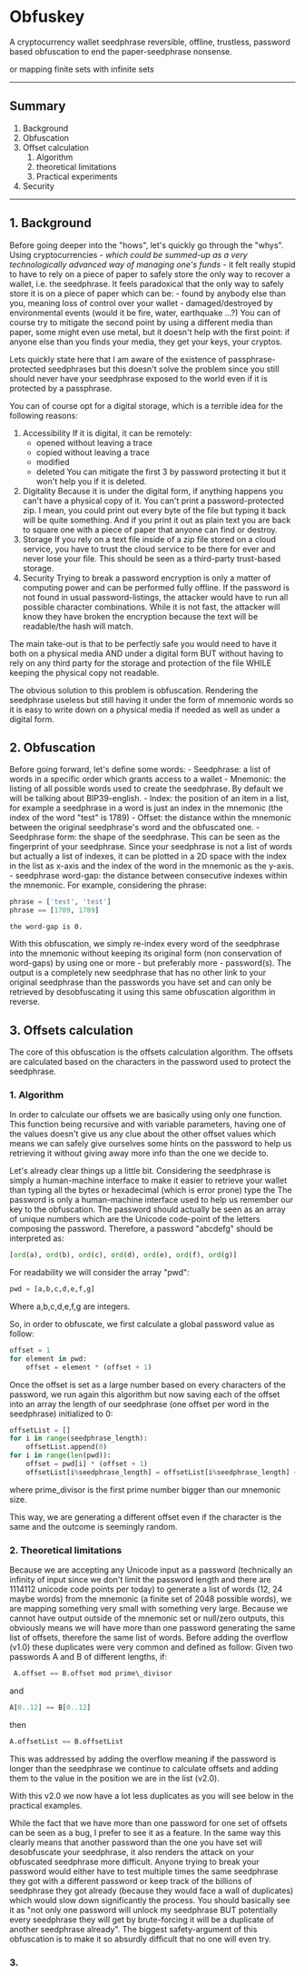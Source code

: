 # Obfuskey

A cryptocurrency wallet seedphrase reversible, offline, trustless, password based obfuscation to end the paper-seedphrase nonsense.

or mapping finite sets with infinite sets

***

## Summary
1. Background
2. Obfuscation
3. Offset calculation
    1. Algorithm
    2. theoretical limitations
    3. Practical experiments
4. Security

***

## 1. Background

Before going deeper into the "hows", let's quickly go through the "whys". Using cryptocurrencies - *which could be summed-up as a very technologically advanced way of managing one's funds* - it felt really stupid to have to rely on a piece of paper to safely store the only way to recover a wallet, i.e. the seedphrase. It feels paradoxical that the only way to safely store it is on a piece of paper which can be:
    - found by anybody else than you, meaning loss of control over your wallet
    - damaged/destroyed by environmental events (would it be fire, water, earthquake ...?)
You can of course try to mitigate the second point by using a different media than paper, some might even use metal, but it doesn't help with the first point: if anyone else than you finds your media, they get your keys, your cryptos.

Lets quickly state here that I am aware of the existence of passphrase-protected seedphrases but this doesn't solve the problem since you still should never have your seedphrase exposed to the world even if it is protected by a passphrase.

You can of course opt for a digital storage, which is a terrible idea for the following reasons:
1. Accessibility
If it is digital, it can be remotely:
    - opened without leaving a trace
    - copied without leaving a trace
    - modified
    - deleted
You can mitigate the first 3 by password protecting it but it won't help you if it is deleted.
2. Digitality
Because it is under the digital form, if anything happens you can't have a physical copy of it. You can't print a password-protected zip. I mean, you could print out every byte of the file but typing it back will be quite something. And if you print it out as plain text you are back to square one with a piece of paper that anyone can find or destroy.
3. Storage
If you rely on a text file inside of a zip file stored on a cloud service, you have to trust the cloud service to be there for ever and never lose your file. This should be seen as a third-party trust-based storage.
4. Security
Trying to break a password encryption is only a matter of computing power and can be performed fully offline. If the password is not found in usual password-listings, the attacker would have to run all possible character combinations. While it is not fast, the attacker will know they have broken the encryption because the text will be readable/the hash will match.

The main take-out is that to be perfectly safe you would need to have it both on a physical media AND under a digital form BUT without having to rely on any third party for the storage and protection of the file WHILE keeping the physical copy not readable.

The obvious solution to this problem is obfuscation. Rendering the seedphrase useless but still having it under the form of mnemonic words so it is easy to write down on a physical media if needed as well as under a digital form.

## 2. Obfuscation

Before going forward, let's define some words:
    - Seedphrase: a list of words in a specific order which grants access to a wallet
    - Mnemonic: the listing of all possible words used to create the seedphrase. By default we will be talking about BIP39-english.
    - Index: the position of an item in a list, for example a seedphrase in a word is just an index in the mnemonic (the index of the word "test" is 1789)
    - Offset: the distance within the mnemonic between the original seedphrase's word and the obfuscated one.
    - Seedphrase form: the shape of the seedphrase. This can be seen as the fingerprint of your seedphrase. Since your seedphrase is not a list of words but actually a list of indexes, it can be plotted in a 2D space with the index in the list as x-axis and the index of the word in the mnemonic as the y-axis.
    - seedphrase word-gap: the distance between consecutive indexes within the mnemonic. For example, considering the phrase:
```python
phrase = ['test', 'test']
phrase == [1789, 1789]
```
    the word-gap is 0.

With this obfuscation, we simply re-index every word of the seedphrase into the mnemonic without keeping its original form (non conservation of word-gaps) by using one or more - but preferably more - password(s). The output is a completely new seedphrase that has no other link to your original seedphrase than the passwords you have set and can only be retrieved by desobfuscating it using this same obfuscation algorithm in reverse.

## 3. Offsets calculation

The core of this obfuscation is the offsets calculation algorithm. The offsets are calculated based on the characters in the password used to protect the seedphrase.

### 1. Algorithm

In order to calculate our offsets we are basically using only one function. This function being recursive and with variable parameters, having one of the values doesn't give us any clue about the other offset values which means we can safely give ourselves some hints on the password to help us retrieving it without giving away more info than the one we decide to.

Let's already clear things up a little bit. Considering the seedphrase is simply a human-machine interface to make it easier to retrieve your wallet than typing all the bytes or hexadecimal (which is error prone) type the The password is only a human-machine interface used to help us remember our key to the obfuscation. The password should actually be seen as an array of unique numbers which are the Unicode code-point of the letters composing the password. Therefore, a password "abcdefg" should be interpreted as:
```python
[ord(a), ord(b), ord(c), ord(d), ord(e), ord(f), ord(g)]
```
For readability we will consider the array "pwd":
```python
pwd = [a,b,c,d,e,f,g]
```
Where a,b,c,d,e,f,g are integers.

So, in order to obfuscate, we first calculate a global password value as follow:
```python
offset = 1
for element in pwd:
    offset = element * (offset + 1)
```

Once the offset is set as a large number based on every characters of the password, we run again this algorithm but now saving each of the offset into an array the length of our seedphrase (one offset per word in the seedphrase) initialized to 0:
```python
offsetList = [] 
for i in range(seedphrase_length):
    offsetList.append(0)
for i in range(len(pwd)):
    offset = pwd[i] * (offset + 1)
    offsetList[i%seedphrase_length] = offsetList[i%seedphrase_length] + offset%prime_divisor    #We are overflowing if the password is longer than the seedphrase
```
where prime\_divisor is the first prime number bigger than our mnemonic size.

This way, we are generating a different offset even if the character is the same and the outcome is seemingly random.


### 2. Theoretical limitations

Because we are accepting any Unicode input as a password (technically an infinity of input since we don't limit the password length and there are 1114112 unicode code points per today) to generate a list of words (12, 24 maybe words) from the mnemonic (a finite set of 2048 possible words), we are mapping something very small with something very large. Because we cannot have output outside of the mnemonic set or null/zero outputs, this obviously means we will have more than one password generating the same list of offsets, therefore the same list of words. Before adding the overflow (v1.0) these duplicates were very common and defined as follow:
Given two passwords A and B of different lengths, if:
```python
 A.offset == B.offset mod prime\_divisor
```
and 
```python
A[0..12] == B[0..12]
```
then
```python
A.offsetList == B.offsetList
```

This was addressed by adding the overflow meaning if the password is longer than the seedphrase we continue to calculate offsets and adding them to the value in the position we are in the list (v2.0).

With this v2.0 we now have a lot less duplicates as you will see below in the practical examples.

While the fact that we have more than one password for one set of offsets can be seen as a bug, I prefer to see it as a feature. In the same way this clearly means that another password than the one you have set will desobfuscate your seedphrase, it also renders the attack on your obfuscated seedphrase more difficult. Anyone trying to break your password would either have to test multiple times the same seedphrase they got with a different password or keep track of the billions of seedphrase they got already (because they would face a wall of duplicates) which would slow down significantly the process. You should basically see it as "not only one password will unlock my seedphrase BUT potentially every seedphrase they will get by brute-forcing it will be a duplicate of another seedphrase already". The biggest safety-argument of this obfuscation is to make it so absurdly difficult that no one will even try.

### 3.
